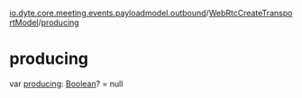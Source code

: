 [io.dyte.core.meeting.events.payloadmodel.outbound](../index.md)/[WebRtcCreateTransportModel](index.md)/[producing](producing.md)

# producing


var [producing](producing.md): [Boolean](https://kotlinlang.org/api/latest/jvm/stdlib/kotlin/-boolean/index.html)? = null
